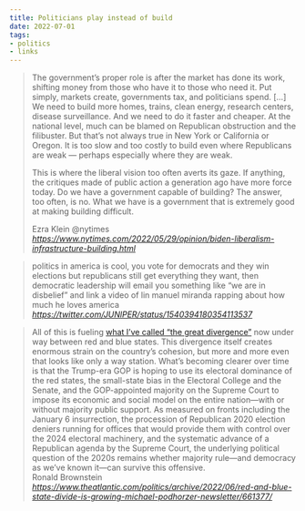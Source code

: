 ```yaml
---
title: Politicians play instead of build
date: 2022-07-01
tags:
- politics
- links
---
```


<blockquote class="quoteback" darkmode="" data-title="Opinion%20%7C%20What%20America%20Needs%20Is%20a%20Liberalism%20That%20Builds" data-author="@nytimes" cite="https://www.nytimes.com/2022/05/29/opinion/biden-liberalism-infrastructure-building.html">
<p class="css-at9mc1 evys1bk0">The government’s proper role is after the market has done its work, shifting money from those who have it to those who need it. Put simply, markets create, governments tax, and politicians spend. […]  
We need to build more homes, trains, clean energy, research centers, disease surveillance. And we need to do it faster and cheaper. At the national level, much can be blamed on Republican obstruction and the filibuster. But that’s not always true in New York or California or Oregon. It is too slow and too costly to build even where Republicans are weak — perhaps especially where they are weak.</p><p class="css-at9mc1 evys1bk0">This is where the liberal vision too often averts its gaze. If anything, the critiques made of public action a generation ago have more force today. Do we have a government capable of building? The answer, too often, is no. What we have is a government that is extremely good at making building difficult.</p>
<footer>Ezra Klein @nytimes<cite> <a href="https://www.nytimes.com/2022/05/29/opinion/biden-liberalism-infrastructure-building.html">https://www.nytimes.com/2022/05/29/opinion/biden-liberalism-infrastructure-building.html</a></cite></footer>
</blockquote>

<blockquote class="quoteback" darkmode="" data-title="transgender%20marx%20on%20Twitter" data-author="" cite="https://twitter.com/JUNlPER/status/1540394180354113537">
politics in america is cool, you vote for democrats and they win elections but republicans still get everything they want, then democratic leadership will email you something like “we are in disbelief” and link a video of lin manuel miranda rapping about how much he loves america
<footer> <cite><a href="https://twitter.com/JUNlPER/status/1540394180354113537">https://twitter.com/JUNlPER/status/1540394180354113537</a></cite></footer>
</blockquote>

<blockquote class="quoteback" darkmode="" data-title="America%20Is%20Growing%20Apart%2C%20Possibly%20for%20Good" data-author="Ronald Brownstein" cite="https://www.theatlantic.com/politics/archive/2022/06/red-and-blue-state-divide-is-growing-michael-podhorzer-newsletter/661377/">
All of this is fueling <a href="https://www.theatlantic.com/politics/archive/2021/12/republican-states-rights-restrictions/621101/" target="_blank" rel="noopener">what I’ve called “the great divergence”</a> now under way between red and blue states. This divergence itself creates enormous strain on the country’s cohesion, but more and more even that looks like only a way station. What’s becoming clearer over time is that the Trump-era GOP is hoping to use its electoral dominance of the red states, the small-state bias in the Electoral College and the Senate, and the GOP-appointed majority on the Supreme Court to impose its economic and social model on the entire nation—with or without majority public support. As measured on fronts including the January 6 insurrection, the procession of Republican 2020 election deniers running for offices that would provide them with control over the 2024 electoral machinery, and the systematic advance of a Republican agenda by the Supreme Court, the underlying political question of the 2020s remains whether majority rule—and democracy as we’ve known it—can survive this offensive.
<footer>Ronald Brownstein <cite><a href="https://www.theatlantic.com/politics/archive/2022/06/red-and-blue-state-divide-is-growing-michael-podhorzer-newsletter/661377/">https://www.theatlantic.com/politics/archive/2022/06/red-and-blue-state-divide-is-growing-michael-podhorzer-newsletter/661377/</a></cite></footer>
</blockquote>
<script note="" src="https://cdn.jsdelivr.net/gh/Blogger-Peer-Review/quotebacks@1/quoteback.js"></script>


